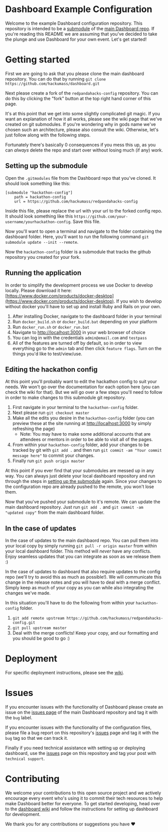 # Dashboard Example Configuration
Welcome to the example Dashboard configuration repository. This repository is intended to be a [submodule](https://git-scm.com/book/en/v2/Git-Tools-Submodules) of the [main Dashboard repo](https://github.com/hackumass/dashboard). If you're reading this README we are assuming that you've decided to take the plunge and use Dashboard for your own event. Let's get started!

# Getting started
First we are going to ask that you please clone the main dashboard repository. You can do that by running `git clone https://github.com/hackumass/dashboard.git`

Next please create a fork of the `redpandahacks-config` repository. You can do this by clicking the "fork" button at the top right hand corner of this page.

It's at this point that we get into some slightly complicated git magic. If you want an explanation of how it all works, please see the wiki page that we've created on git submodules. If you're wondering why in gods name we've chosen such an architecture, please also consult the wiki. Otherwise, let's just follow along with the following steps.

Fortunately there's basically 0 consequences if you mess this up, as you can _always_ delete the repo and start over without losing much (if any) work.

## Setting up the submodule
Open the `.gitmodules` file from the Dashboard repo that you've cloned. It should look something like this:
```
[submodule "hackathon-config"]
    path = hackathon-config
    url = https://github.com/hackumass/redpandahacks-config
```
Inside this file, please replace the url with your url to the forked config repo. It should look something like this `https://github.com/your-username/yourhackathon-config`. Save this file.

Now you'll want to open a terminal and navigate to the folder containing the dashboard folder. Here, you'll want to run the following command `git submodule update --init --remote`.

Now the `hackathon-config` folder is a submodule that tracks the github repository you created for your fork.

## Running the application
In order to simplify the development process we use Docker to develop locally. Please download it here: [https://www.docker.com/products/docker-desktop](https://www.docker.com/products/docker-desktop). If you wish to develop without docker you'll have to set up and install Ruby and Rails on your own.

1. After installing Docker, navigate to the dashboard folder in your terminal
2. Run `docker_build.sh` or `docker_build.bat` depending on your platform
3. Run `docker_run.sh` or `docker_run.bat`
4. Navigate to [http://localhost:3000](http://localhost:3000) in your web browser of choice
5. You can log in with the credentials `admin@email.com` and `testpass`
6. All of the features are turned off by default, so in order to view everything go to the `admin` tab and then click `feature flags`. Turn on the things you'd like to test/view/use.

## Editing the hackathon config
At this point you'll probably want to edit the hackathon config to suit your needs. We won't go over the documentation for each option here (you can check the wiki for that). But we will go over a few steps you'll need to follow in order to make changes to this submodule git repository.

1. First navigate in your terminal to the `hackathon-config` folder.
2. Next please run `git checkout master`
3. Make all the edits you desire in the `hackathon-config` folder (you can preview these at the site running at [http://localhost:3000](http://localhost:3000) by simply refreshing the page)
    - Note: You may have to make some additional accounts that are attendees or mentors in order to be able to visit all of the pages.
4. From within your `hackathon-config` folder, add your changes to be tracked by git with `git add .` and then run `git commit -am "Your commit message here"` to commit your changes.
5. Finally run `git push origin master`

At this point if you ever find that your submodules are messed up in any way. You can always just delete your local dashboard repository and run through the steps in [setting up the submodule](#setting-up-the-submodule) again. Since your changes to the configuration repo are already pushed to the remote, you won't lose them.

Now that you've pushed your submodule to it's remote. We can update the main dashboard repository. Just run `git add .` and `git commit -am "updated copy"` from the main dashboard folder.

## In the case of updates
In the case of updates to the main dashbaord repo. You can pull them into your local copy by simply running `git pull -r origin master` from within your local dashboard folder. This method will _never_ have any conflicts. Enjoy seamless updates that you can integrate as soon as we release them :)

In the case of updates to dashboard that also require updates to the config repo (we'll try to avoid this as much as possible!). We will communicate this change in the release notes and you will have to deal with a merge conflict. Simply keep as much of your copy as you can while also integrating the changes we've made.

In this situation you'll have to do the following from within your `hackathon-config` folder.
1. `git add remote upstream https://github.com/hackumass/redpandahacks-config.git`
2. `git pull upstream master`
3. Deal with the merge conflicts! Keep your copy, and our formatting and you should be good to go :)

# Deployment
For specific deployment instructions, please see the [wiki]().

# Issues
If you encounter issues with the functionality of Dashboard please create an issue on the [issues page](https://github.com/hackumass/dashboard/issues) of the main Dashboard repository and tag it with the `bug` label.

If you encounter issues with the functionality of the configuration files, please file a bug report on this repository's [issues](https://github.com/hackumass/redpandahacks-config/issues) page and tag it with the `bug` tag so that we can track it.

Finally if you need technical assistance with setting up or deploying dashboard, use the [issues](https://github.com/hackumass/redpandhacks-config/issues) page on this repository and tag your post with `technical support`.

# Contributing
We welcome your contributions to this open source project and we actively encourage every event who's using it to commit their tech resources to help make Dashboard better for everyone. To get started developing, head over to the [dashboard wiki](https://github.com/hackumass/dashboard/wiki) and follow the instructions for setting up dashboard for development.

We thank you for any contributions or suggestions you have ❤️